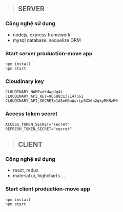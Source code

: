 > ## SERVER

### Công nghệ sử dụng

- nodejs, express framework
- mysql database, sequelize ORM

### Start server production-move app

```
npm install
npm start
```

### Cloudinary key

```
CLOUDINARY_NAME=dkdwgdq4i
CLOUDINARY_API_KEY=965883137147561
CLOUDINARY_API_SECRET=1ASeKBnWsrLp5XX6a2qkyMKNzR0
```

### Access token secret

```
ACCESS_TOKEN_SECRET="secret"
REFRESH_TOKEN_SECRET="secret"
```

> ## CLIENT

### Công nghệ sử dụng

- react, redux
- material ui, highcharts ...

### Start client production-move app

```
npm install
npm start
```
